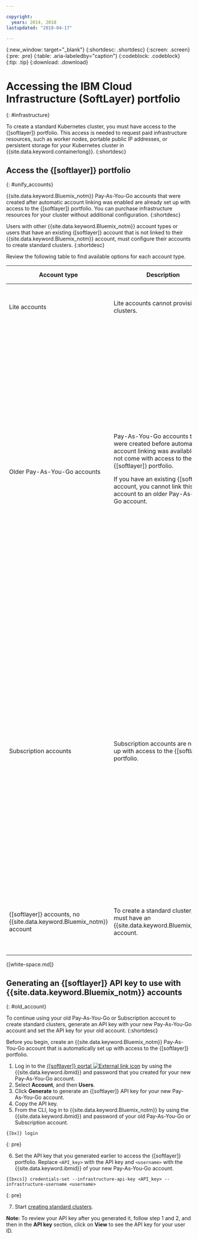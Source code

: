 ```yaml
---

copyright:
  years: 2014, 2018
lastupdated: "2018-04-17"

---
```


{:new_window: target="_blank"}
{:shortdesc: .shortdesc}
{:screen: .screen}
{:pre: .pre}
{:table: .aria-labeledby="caption"}
{:codeblock: .codeblock}
{:tip: .tip}
{:download: .download}


# Accessing the IBM Cloud Infrastructure (SoftLayer) portfolio
{: #infrastructure}

To create a standard Kubernetes cluster, you must have access to the {[softlayer]} portfolio. This access is needed to request paid infrastructure resources, such as worker nodes, portable public IP addresses, or persistent storage for your Kubernetes cluster in {{site.data.keyword.containerlong}}.
{:shortdesc}

## Access the {[softlayer]} portfolio
{: #unify_accounts}

{{site.data.keyword.Bluemix_notm}} Pay-As-You-Go accounts that were created after automatic account linking was enabled are already set up with access to the {[softlayer]} portfolio. You can purchase infrastructure resources for your cluster without additional configuration.
{:shortdesc}

Users with other {{site.data.keyword.Bluemix_notm}} account types or users that have an existing {[softlayer]} account that is not linked to their {{site.data.keyword.Bluemix_notm}} account, must configure their accounts to create standard clusters.
{:shortdesc}

Review the following table to find available options for each account type.

|Account type|Description|Available options to create a standard cluster|
|------------|-----------|----------------------------------------------|
|Lite accounts|Lite accounts cannot provision clusters.|[Upgrade your Lite account to an {{site.data.keyword.Bluemix_notm}} Pay-As-You-Go account](/docs/account/index.html#billableacts) that is set up with access to the IBM Cloud infrastructure (SoftLayer) portfolio.|
|Older Pay-As-You-Go accounts|Pay-As-You-Go accounts that were created before automatic account linking was available, did not come with access to the {[softlayer]} portfolio.<p>If you have an existing {[softlayer]} account, you cannot link this account to an older Pay-As-You-Go account.</p>|Option 1: [Create a new Pay-As-You-Go account](/docs/account/index.html#billableacts) that is set up with access to the {[softlayer]} portfolio. When you choose this option, you have two separate {{site.data.keyword.Bluemix_notm}} accounts and billings.<p>If you want to continue using your old Pay-As-You-Go account to create standard clusters, you can use your new Pay-As-You-Go account to generate an API key to access the {[softlayer]} portfolio. Then, you must set the API key for your old Pay-As-You-Go account. For more information, see [Generating an API key for old Pay-As-You-Go and Subscription accounts](#old_account). Keep in mind that {[softlayer]} resources are billed through your new Pay-As-You-Go account.</p></br><p>Option 2: If you already have an existing {[softlayer]} account that you want to use, you can [set your credentials](cs_cli_reference.html#cs_credentials_set) for your {{site.data.keyword.Bluemix_notm}} account.</p><p>**Note:** The {[softlayer]} account that you use with your {{site.data.keyword.Bluemix_notm}} account must be set up with Super User permissions.</p>|
|Subscription accounts|Subscription accounts are not set up with access to the {[softlayer]} portfolio.|Option 1: [Create a new Pay-As-You-Go account](/docs/account/index.html#billableacts) that is set up with access to the {[softlayer]} portfolio. When you choose this option, you have two separate {{site.data.keyword.Bluemix_notm}} accounts and billings.<p>If you want to continue using your Subscription account to create standard clusters, you can use your new Pay-As-You-Go account to generate an API key to access the {[softlayer]} portfolio. Then, you must set the API key for your Subscription account. For more information, see [Generating an API key for old Pay-As-You-Go and Subscription accounts](#old_account). Keep in mind that {[softlayer]} resources are billed through your new Pay-As-You-Go account.</p></br><p>Option 2: If you already have an existing {[softlayer]} account that you want to use, you can [set your credentials](cs_cli_reference.html#cs_credentials_set) for your {{site.data.keyword.Bluemix_notm}} account.<p>**Note:** The {[softlayer]} account that you use with your {{site.data.keyword.Bluemix_notm}} account must be set up with Super User permissions.</p>|
|{[softlayer]} accounts, no {{site.data.keyword.Bluemix_notm}} account|To create a standard cluster, you must have an {{site.data.keyword.Bluemix_notm}} account.|<p>[Create a new Pay-As-You-Go account](/docs/account/index.html#billableacts) that is set up with access to the {[softlayer]} portfolio. When you choose this option, an {[softlayer]} is created for you. You have two separate {[softlayer]} accounts and billing.</p>|

{[white-space.md]}

## Generating an {[softlayer]} API key to use with {{site.data.keyword.Bluemix_notm}} accounts
{: #old_account}

To continue using your old Pay-As-You-Go or Subscription account to create standard clusters, generate an API key with your new Pay-As-You-Go account and set the API key for your old account.
{:shortdesc}

Before you begin, create an {{site.data.keyword.Bluemix_notm}} Pay-As-You-Go account that is automatically set up with access to the {[softlayer]} portfolio.

1.  Log in to the [{[softlayer]} portal ![External link icon](../icons/launch-glyph.svg "External link icon")](https://control.softlayer.com/) by using the {{site.data.keyword.ibmid}} and password that you created for your new Pay-As-You-Go account.
2.  Select **Account**, and then **Users**.
3.  Click **Generate** to generate an {[softlayer]} API key for your new Pay-As-You-Go account.
4.  Copy the API key.
5.  From the CLI, log in to {{site.data.keyword.Bluemix_notm}} by using the {{site.data.keyword.ibmid}} and password of your old Pay-As-You-Go or Subscription account.

  ```
  {[bx]} login
  ```
  {: pre}

6.  Set the API key that you generated earlier to access the {[softlayer]} portfolio. Replace `<API_key>` with the API key and `<username>` with the {{site.data.keyword.ibmid}} of your new Pay-As-You-Go account.

  ```
  {[bxcs]} credentials-set --infrastructure-api-key <API_key> --infrastructure-username <username>
  ```
  {: pre}

7.  Start [creating standard clusters](cs_clusters.html#clusters_cli).

**Note:** To review your API key after you generated it, follow step 1 and 2, and then in the **API key** section, click on **View** to see the API key for your user ID.
